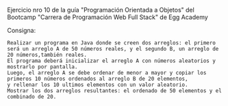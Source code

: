 Ejercicio nro 10 de la guía "Programación Orientada a Objetos" del Bootcamp "Carrera de Programación Web Full Stack" de Egg Academy

Consigna:

	Realizar un programa en Java donde se creen dos arreglos: el primero será un arreglo A de 50 números reales, y el segundo B, un arreglo de 20 números,también reales.
	El programa deberá inicializar el arreglo A con números aleatorios y mostrarlo por pantalla.
	Luego, el arreglo A se debe ordenar de menor a mayor y copiar los primeros 10 números ordenados al arreglo B de 20 elementos, 
	y rellenar los 10 ultimos elementos con un valor aleatorio.
	Mostrar los dos arreglos resultantes: el ordenado de 50 elementos y el combinado de 20.
